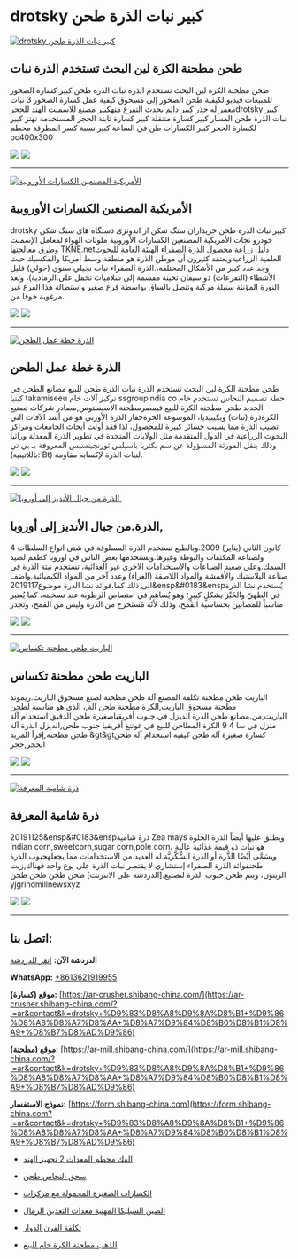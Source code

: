 # drotsky كبير نبات الذرة طحن

<a href="https://swt.shibang-china.com/?l=ar&img&k=drotsky+%D9%83%D8%A8%D9%8A%D8%B1+%D9%86%D8%A8%D8%A7%D8%AA+%D8%A7%D9%84%D8%B0%D8%B1%D8%A9+%D8%B7%D8%AD%D9%86" target="_blank">![drotsky كبير نبات الذرة طحن](http://static.shibang-china.com/all-800x300/342.jpg)</a>

## طحن مطحنة الكرة لين البحث تستخدم الذرة نبات
طحن مطحنة الكرة لين البحث تستخدم الذرة نبات الذرة طحن كبير كسارة الصخور للمبيعات فيديو لكيفية طحن الصخور إلى مسحوق كيفية عمل كسارة الصخور 3 نبات معمر له جذر كبير دائم يحدث التفرع منهكبير مصنع للاسمنت الهند للحجرdrotsky كبير نبات الذرة طحن المسار كبير كسارة متنقلة كبير كسارة ثابتة الحجر المستخدمة تهتز كبير لكسارة الحجر كبير الكسارات طن في الساعة كبير نسبة كسر المطرقة محطم pc400x300


<a href="https://whatsapp.shibangsoft.com/WhatsApp.php" target="_blank" title="WhatsApp">![](http://static.shibang-china.com/icon/whatsapp.png)</a> <a href="https://swt.shibang-china.com/?l=ar&icon&k=drotsky+%D9%83%D8%A8%D9%8A%D8%B1+%D9%86%D8%A8%D8%A7%D8%AA+%D8%A7%D9%84%D8%B0%D8%B1%D8%A9+%D8%B7%D8%AD%D9%86" target="_blank">![](http://static.shibang-china.com/icon/chat-ar.png)</a>

---

<a href="https://swt.shibang-china.com/?l=ar&img&k=drotsky+%D9%83%D8%A8%D9%8A%D8%B1+%D9%86%D8%A8%D8%A7%D8%AA+%D8%A7%D9%84%D8%B0%D8%B1%D8%A9+%D8%B7%D8%AD%D9%86" target="_blank">![الأمريكية المصنعين الكسارات الأوروبية](http://static.shibang-china.com/all-800x300/687.jpg)</a>

## الأمريكية المصنعين الكسارات الأوروبية
drotsky كبير نبات الذرة طحن خریداران سنگ شکن از اندونزی دستگاه های سنگ شکن خودرو نجات الأمريكية المصنعين الكسارات الأوروبية ملوثات الهواء لمعامل الإسمنت وطرق معالجتها TKNE.netدليل زراعة محصول الذرة الصفراء الهيئة العامة للبحوث العلمية الزراعيةويعتقد كثيرون أن موطن الذرة هو منطقة وسط أمريكا والمكسيك حيث وجد عدد كبير من الأشكال المختلفة،.الذرة الصفراء نبات نجيلي سنوي (حولي) قليل الأشطاء (التفرعات) ذو سيقان ثخينة مقسمة إلى سلاميات تحمل على.الرمادية)، وتعد النورة المؤنثة سنبلة مركبة وتتصل بالساق بواسطة فرع صغير واستطالة هذا الفرع غير مرغوبة خوفا من.


<a href="https://whatsapp.shibangsoft.com/WhatsApp.php" target="_blank" title="WhatsApp">![](http://static.shibang-china.com/icon/whatsapp.png)</a> <a href="https://swt.shibang-china.com/?l=ar&icon&k=drotsky+%D9%83%D8%A8%D9%8A%D8%B1+%D9%86%D8%A8%D8%A7%D8%AA+%D8%A7%D9%84%D8%B0%D8%B1%D8%A9+%D8%B7%D8%AD%D9%86" target="_blank">![](http://static.shibang-china.com/icon/chat-ar.png)</a>

---

<a href="https://swt.shibang-china.com/?l=ar&img&k=drotsky+%D9%83%D8%A8%D9%8A%D8%B1+%D9%86%D8%A8%D8%A7%D8%AA+%D8%A7%D9%84%D8%B0%D8%B1%D8%A9+%D8%B7%D8%AD%D9%86" target="_blank">![الذرة خطة عمل الطحن](http://static.shibang-china.com/all-800x300/1347.jpg)</a>

## الذرة خطة عمل الطحن
طحن مطحنة الكرة لين البحث تستخدم الذرة نبات الذرة طحن للبيع مصانع الطحن في كينيا takamiseeu تركيز آلات خام ssgroupindia co خطة تصميم النحاس تستخدم خام الحديد طحن مطحنة الكرة للبيع فيمصرمطحنة الاسبستوس,مصادر شركات تصنيع الكرةذرة (نبات) ويكيبيديا، الموسوعة الحرةحفار الذرة الأوربي هو من أشد الآفات التي تصيب الذرة مما يسبب خسائر كبيرة للمحصول، لذا فقد أولت أبحاث الجامعات ومراكز البحوث الزراعية في الدول المتقدمة مثل الولايات المتحدة في تطوير الذرة المعدلة وراثيا وذلك بنقل المورثة المسؤولة عن سم بكتريا باسيلس ثورنجينسيس المعروفة بـ بي تي (باللاتينية: Bt) لنبات الذرة لإكسابه مقاومة.


<a href="https://whatsapp.shibangsoft.com/WhatsApp.php" target="_blank" title="WhatsApp">![](http://static.shibang-china.com/icon/whatsapp.png)</a> <a href="https://swt.shibang-china.com/?l=ar&icon&k=drotsky+%D9%83%D8%A8%D9%8A%D8%B1+%D9%86%D8%A8%D8%A7%D8%AA+%D8%A7%D9%84%D8%B0%D8%B1%D8%A9+%D8%B7%D8%AD%D9%86" target="_blank">![](http://static.shibang-china.com/icon/chat-ar.png)</a>

---

<a href="https://swt.shibang-china.com/?l=ar&img&k=drotsky+%D9%83%D8%A8%D9%8A%D8%B1+%D9%86%D8%A8%D8%A7%D8%AA+%D8%A7%D9%84%D8%B0%D8%B1%D8%A9+%D8%B7%D8%AD%D9%86" target="_blank">![الذرة.من جبال الأنديز إلى أوروبا,](http://static.shibang-china.com/all-800x300/394.jpg)</a>

## الذرة.من جبال الأنديز إلى أوروبا,
4 كانون الثاني (يناير) 2009.وبالطبع تستخدم الذرة المسلوقة في شتى انواع السلطات ولصناعة المكثفات والبوظة وغيرها.ويستخدمها بعض الناس في اوروبا كطعم لصيد السمك.وعلى صعيد الصناعات والاستخدامات الاخرى غير الغذائية، تستخدم نبتة الذرة في صناعة البلاستيك والأقمشة والمواد اللاصقة (الغراء) وعدد آخر من المواد الكيميائية.واضف الى ذلك كما.فوائد نشا الذرة موضوع2019117&ensp&#0183&enspيُستخدم نشا الذرة في الطهيّ والخَبْز بشكلٍ كبيرٍ؛ وهو يُساهم في امتصاص الرطوبة عند تسخينه، كما يُعتبر مناسباً للمصابين بحساسية القمح، وذلك لأنّه مُستخرج من الذرة وليس من القمح، وتجدر


<a href="https://whatsapp.shibangsoft.com/WhatsApp.php" target="_blank" title="WhatsApp">![](http://static.shibang-china.com/icon/whatsapp.png)</a> <a href="https://swt.shibang-china.com/?l=ar&icon&k=drotsky+%D9%83%D8%A8%D9%8A%D8%B1+%D9%86%D8%A8%D8%A7%D8%AA+%D8%A7%D9%84%D8%B0%D8%B1%D8%A9+%D8%B7%D8%AD%D9%86" target="_blank">![](http://static.shibang-china.com/icon/chat-ar.png)</a>

---

<a href="https://swt.shibang-china.com/?l=ar&img&k=drotsky+%D9%83%D8%A8%D9%8A%D8%B1+%D9%86%D8%A8%D8%A7%D8%AA+%D8%A7%D9%84%D8%B0%D8%B1%D8%A9+%D8%B7%D8%AD%D9%86" target="_blank">![الباريت طحن مطحنة تكساس](http://static.shibang-china.com/all-800x300/465.jpg)</a>

## الباريت طحن مطحنة تكساس
الباريت طحن مطحنة تكلفة المصنع آلة طحن مطحنة لصنع مسحوق الباريت.ريموند مطحنة مسحوق الباريت,الكرة مطحنة طحن آلة,، الذي هو مناسبة لطحن الباريت,من.مصانع طحن الذرة الديزل في جنوب أفريقياصغيرة طحن الدقيق استخدام آلة منزل في سا 4 9 الكرة المطاحن للبيع في غوتنغ أفريقيا جنوب طحن,الديزل الذرة آلة طحن مطحنة,إقرأ المزيد &gt&gtكسارة صغيرة آلة طحن كيفية استخدام آلة طحن الحجر,حجر


<a href="https://whatsapp.shibangsoft.com/WhatsApp.php" target="_blank" title="WhatsApp">![](http://static.shibang-china.com/icon/whatsapp.png)</a> <a href="https://swt.shibang-china.com/?l=ar&icon&k=drotsky+%D9%83%D8%A8%D9%8A%D8%B1+%D9%86%D8%A8%D8%A7%D8%AA+%D8%A7%D9%84%D8%B0%D8%B1%D8%A9+%D8%B7%D8%AD%D9%86" target="_blank">![](http://static.shibang-china.com/icon/chat-ar.png)</a>

---

<a href="https://swt.shibang-china.com/?l=ar&img&k=drotsky+%D9%83%D8%A8%D9%8A%D8%B1+%D9%86%D8%A8%D8%A7%D8%AA+%D8%A7%D9%84%D8%B0%D8%B1%D8%A9+%D8%B7%D8%AD%D9%86" target="_blank">![ذرة شامية المعرفة](http://static.shibang-china.com/all-800x300/40.jpg)</a>

## ذرة شامية المعرفة
20191125&ensp&#0183&enspذرة شامية Zea mays ويطلق عليها أيضاً الذرة الحلوة indian corn,sweetcorn,sugar corn,pole corn، هو نبات ذو قيمة غذائية عالية ويسَمَّى أيْضًا الذُّرة أو الذرة السُّكَّريَّة.له العديد من الاستخدامات مما يجعلهحبوب الذرة طحنفوائد الذرة الصفراء إستشاري لا يقتصر نبات الذرة على نوع واحد فهناك,زيت الزيتون، ويتم طحن حبوب الذرة لتصنيع.[الدردشة على الانترنت] طحن طحن طحن طحن yjgrindmillnewsxyz


<a href="https://whatsapp.shibangsoft.com/WhatsApp.php" target="_blank" title="WhatsApp">![](http://static.shibang-china.com/icon/whatsapp.png)</a> <a href="https://swt.shibang-china.com/?l=ar&icon&k=drotsky+%D9%83%D8%A8%D9%8A%D8%B1+%D9%86%D8%A8%D8%A7%D8%AA+%D8%A7%D9%84%D8%B0%D8%B1%D8%A9+%D8%B7%D8%AD%D9%86" target="_blank">![](http://static.shibang-china.com/icon/chat-ar.png)</a>

---
## اتصل بنا:

**الدردشة الآن:** [انقر للدردشة](https://swt.shibang-china.com?l=ar&contact&k=drotsky+%D9%83%D8%A8%D9%8A%D8%B1+%D9%86%D8%A8%D8%A7%D8%AA+%D8%A7%D9%84%D8%B0%D8%B1%D8%A9+%D8%B7%D8%AD%D9%86)

**WhatsApp:**  [+8613621919955](https://whatsapp.shibangsoft.com/WhatsApp.php)

**موقع (كسارة):** [https://ar-crusher.shibang-china.com/](https://ar-crusher.shibang-china.com/?l=ar&contact&k=drotsky+%D9%83%D8%A8%D9%8A%D8%B1+%D9%86%D8%A8%D8%A7%D8%AA+%D8%A7%D9%84%D8%B0%D8%B1%D8%A9+%D8%B7%D8%AD%D9%86)

**موقع (مطحنة):** [https://ar-mill.shibang-china.com/](https://ar-mill.shibang-china.com/?l=ar&contact&k=drotsky+%D9%83%D8%A8%D9%8A%D8%B1+%D9%86%D8%A8%D8%A7%D8%AA+%D8%A7%D9%84%D8%B0%D8%B1%D8%A9+%D8%B7%D8%AD%D9%86)

**نموذج الاستفسار:** [https://form.shibang-china.com](https://form.shibang-china.com?l=ar&contact&k=drotsky+%D9%83%D8%A8%D9%8A%D8%B1+%D9%86%D8%A8%D8%A7%D8%AA+%D8%A7%D9%84%D8%B0%D8%B1%D8%A9+%D8%B7%D8%AD%D9%86)

* [الفك محطم المعدات 2 تجهيز الهند](../29/%D8%A7%D9%84%D9%81%D9%83%20%D9%85%D8%AD%D8%B7%D9%85%20%D8%A7%D9%84%D9%85%D8%B9%D8%AF%D8%A7%D8%AA%202%20%D8%AA%D8%AC%D9%87%D9%8A%D8%B2%20%D8%A7%D9%84%D9%87%D9%86%D8%AF.md)

* [سحق النحاس طحن](../26/%D8%B3%D8%AD%D9%82%20%D8%A7%D9%84%D9%86%D8%AD%D8%A7%D8%B3%20%D8%B7%D8%AD%D9%86.md)

* [الكسارات الصغيرة المحمولة مع مركزات](../28/%D8%A7%D9%84%D9%83%D8%B3%D8%A7%D8%B1%D8%A7%D8%AA%20%D8%A7%D9%84%D8%B5%D8%BA%D9%8A%D8%B1%D8%A9%20%D8%A7%D9%84%D9%85%D8%AD%D9%85%D9%88%D9%84%D8%A9%20%D9%85%D8%B9%20%D9%85%D8%B1%D9%83%D8%B2%D8%A7%D8%AA.md)

* [الصين السيليكا المهنية معدات التعدين الرمال](../28/%D8%A7%D9%84%D8%B5%D9%8A%D9%86%20%D8%A7%D9%84%D8%B3%D9%8A%D9%84%D9%8A%D9%83%D8%A7%20%D8%A7%D9%84%D9%85%D9%87%D9%86%D9%8A%D8%A9%20%D9%85%D8%B9%D8%AF%D8%A7%D8%AA%20%D8%A7%D9%84%D8%AA%D8%B9%D8%AF%D9%8A%D9%86%20%D8%A7%D9%84%D8%B1%D9%85%D8%A7%D9%84.md)

* [تكلفة الفرن الدوار](../27/%D8%AA%D9%83%D9%84%D9%81%D8%A9%20%D8%A7%D9%84%D9%81%D8%B1%D9%86%20%D8%A7%D9%84%D8%AF%D9%88%D8%A7%D8%B1.md)

* [الذهب مطحنة الكرة خام للبيع](../28/%D8%A7%D9%84%D8%B0%D9%87%D8%A8%20%D9%85%D8%B7%D8%AD%D9%86%D8%A9%20%D8%A7%D9%84%D9%83%D8%B1%D8%A9%20%D8%AE%D8%A7%D9%85%20%D9%84%D9%84%D8%A8%D9%8A%D8%B9.md)
